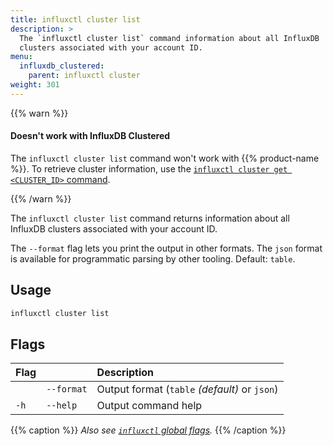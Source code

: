 ```yaml
---
title: influxctl cluster list
description: >
  The `influxctl cluster list` command information about all InfluxDB
  clusters associated with your account ID.
menu:
  influxdb_clustered:
    parent: influxctl cluster
weight: 301
---
```


{{% warn %}}

#### Doesn't work with InfluxDB Clustered

The `influxctl cluster list` command won't work with {{% product-name %}}.
To retrieve cluster information, use the [`influxctl cluster get <CLUSTER_ID>`
command](/influxdb/clustered/reference/cli/influxctl/cluster/get/).

{{% /warn %}}

The `influxctl cluster list` command returns information about all InfluxDB
clusters associated with your account ID.

The `--format` flag lets you print the output in other formats.
The `json` format is available for programmatic parsing by other tooling.
Default: `table`.

## Usage

```sh
influxctl cluster list
```

## Flags

| Flag |            | Description                                   |
| :--- | :--------- | :-------------------------------------------- |
|      | `--format` | Output format (`table` _(default)_ or `json`) |
| `-h` | `--help`   | Output command help                           |

{{% caption %}}
_Also see [`influxctl` global flags](/influxdb/clustered/reference/cli/influxctl/#global-flags)._
{{% /caption %}}
